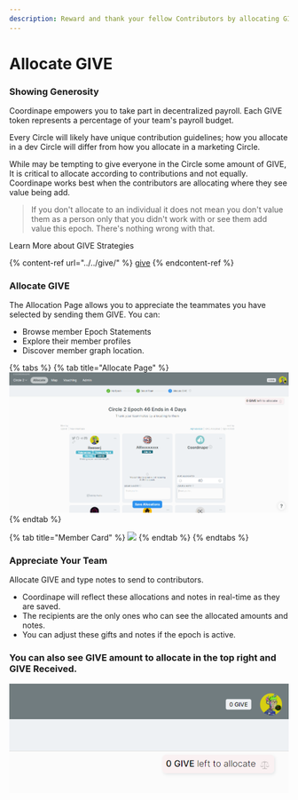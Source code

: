```yaml
---
description: Reward and thank your fellow Contributors by allocating GIVE
---
```


# Allocate GIVE

### Showing Generosity

Coordinape empowers you to take part in decentralized payroll. Each GIVE token represents a percentage of your team's payroll budget.

Every Circle will likely have unique contribution guidelines; how you allocate in a dev Circle will differ from how you allocate in a marketing Circle.

While may be tempting to give everyone in the Circle some amount of GIVE, It is critical to allocate according to contributions and not equally. Coordinape works best when the contributors are allocating where they see value being add.

> If you don't allocate to an individual it does not mean you don't value them as a person only that you didn't work with or see them add value this epoch. There's nothing wrong with that.

Learn More about GIVE Strategies

{% content-ref url="../../give/" %}
[give](../../give/)
{% endcontent-ref %}

### Allocate GIVE

The Allocation Page allows you to appreciate the teammates you have selected by sending them GIVE. You can:

* Browse member Epoch Statements
* Explore their member profiles
* Discover member graph location.

{% tabs %}
{% tab title="Allocate Page" %}
![](<../../../.gitbook/assets/image (3).png>)
{% endtab %}

{% tab title="Member Card" %}
![](../../../.gitbook/assets/How\_to\_Coordinape15.jpg)
{% endtab %}
{% endtabs %}

### Appreciate Your Team

Allocate GIVE and type notes to send to contributors.

* Coordinape will reflect these allocations and notes in real-time as they are saved.
* The recipients are the only ones who can see the allocated amounts and notes.
* You can adjust these gifts and notes if the epoch is active.

### You can also see GIVE amount to allocate in the top right and GIVE Received.

![](<../../../.gitbook/assets/image (16).png>)
